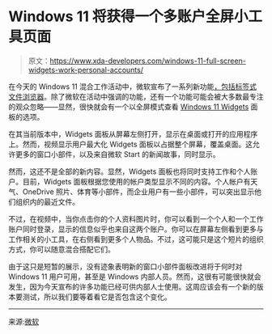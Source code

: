# Windows 11 将获得一个多账户全屏小工具页面

> 原文：<https://www.xda-developers.com/windows-11-full-screen-widgets-work-personal-accounts/>

在今天的 Windows 11 混合工作活动中，微软宣布了一系列新功能[，包括标签式文件浏览器](https://www.xda-developers.com/microsoft-unveils-tabbed-file-explorer/)。除了微软在活动中强调的功能，还有一个功能可能会被大多数最专注的观众忽略——显然，很快就会有一个以全屏模式查看 [Windows 11 Widgets](https://www.xda-developers.com/windows-11-widgets/) 面板的选项。

在其当前版本中，Widgets 面板从屏幕左侧打开，显示在桌面或打开的应用程序上。然而，视频显示用户最大化 Widgets 面板以占据整个屏幕，覆盖桌面。这允许更多的窗口小部件，以及来自微软 Start 的新闻故事，同时显示。

然而，这还不是全部的新内容。显然，Widgets 面板也将同时支持工作和个人账户。目前，Widgets 面板根据您使用的帐户类型显示不同的内容。个人帐户有天气、OneDrive 照片、体育等小部件，而企业用户有一些小部件，可以突出显示他们组织内的最近文件。

不过，在视频中，当你点击你的个人资料图片时，你可以看到一个个人和一个工作账户同时登录，显示的信息似乎也来自这两个账户。你可以在屏幕左侧看到更多与工作相关的小工具，在右侧看到更多个人物品。不过，这可能只是这个短片的组织方式，你可以随意混合搭配它们。

由于这只是短暂的展示，没有迹象表明新的窗口小部件面板改进将于何时对 Windows 11 用户可用，甚至是 Windows 内部人员。然而，这很有可能很快就会发生，因为今天宣布的许多功能已经可供内部人士使用。这周应该会有一个新的版本要测试，所以我们要等着看它是否包含这个变化。

* * *

来源:[微软](https://www.microsoft.com/en-us/windows/business/event)